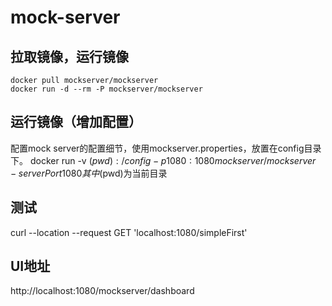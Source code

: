 # mock-server

## 拉取镜像，运行镜像
```
docker pull mockserver/mockserver
docker run -d --rm -P mockserver/mockserver
```


## 运行镜像（增加配置）
配置mock server的配置细节，使用mockserver.properties，放置在config目录下。
docker run -v $(pwd):/config -p 1080:1080  mockserver/mockserver -serverPort 1080
其中$(pwd)为当前目录

## 测试
curl --location --request GET 'localhost:1080/simpleFirst'

## UI地址
http://localhost:1080/mockserver/dashboard
